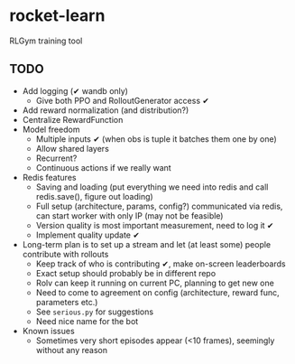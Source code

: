# rocket-learn
RLGym training tool

## TODO
- Add logging (✔ wandb only)
  - Give both PPO and RolloutGenerator access ✔
- Add reward normalization (and distribution?)
- Centralize RewardFunction
- Model freedom
  - Multiple inputs ✔ (when obs is tuple it batches them one by one)
  - Allow shared layers
  - Recurrent?
  - Continuous actions if we really want
- Redis features 
  - Saving and loading (put everything we need into redis and call redis.save(), figure out loading)
  - Full setup (architecture, params, config?) communicated via redis, can start worker with only IP (may not be feasible)
  - Version quality is most important measurement, need to log it ✔
  - Implement quality update ✔
- Long-term plan is to set up a stream and let (at least some) people contribute with rollouts
  - Keep track of who is contributing ✔, make on-screen leaderboards
  - Exact setup should probably be in different repo
  - Rolv can keep it running on current PC, planning to get new one
  - Need to come to agreement on config (architecture, reward func, parameters etc.)
  - See `serious.py` for suggestions
  - Need nice name for the bot
- Known issues
  - Sometimes very short episodes appear (<10 frames), seemingly without any reason
